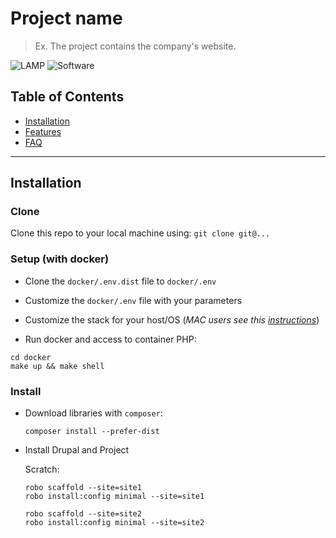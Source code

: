 # Project name

> Ex. The project contains the company's website.

![LAMP](https://img.shields.io/badge/LAMP-Docker-blue)
![Software](https://img.shields.io/badge/Software-Drupal8-blue)

## Table of Contents

- [Installation](#installation)
- [Features](#features)
- [FAQ](#faq)

---

## Installation

### Clone

Clone this repo to your local machine using: `git clone git@...`

### Setup (with docker)

- Clone the `docker/.env.dist` file to `docker/.env`

- Customize the `docker/.env` file with your parameters

- Customize the stack for your host/OS (_MAC users see this [instructions](https://wodby.com/docs/1.0/stacks/drupal/local/#docker-for-mac)_)

- Run docker and access to container PHP:

```shell
cd docker
make up && make shell
```

### Install

- Download libraries with `composer`:

  ```shell
  composer install --prefer-dist
  ```

- Install Drupal and Project

  Scratch:

  ```shell
  robo scaffold --site=site1
  robo install:config minimal --site=site1
  
  robo scaffold --site=site2
  robo install:config minimal --site=site2 
  ```
